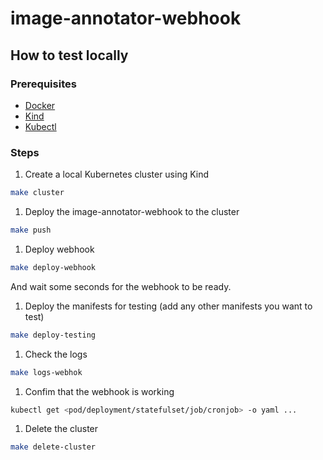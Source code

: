 # image-annotator-webhook

## How to test locally

### Prerequisites

- [Docker](https://docs.docker.com/get-docker/)
- [Kind](https://kind.sigs.k8s.io/docs/user/quick-start/)
- [Kubectl](https://kubernetes.io/docs/tasks/tools/install-kubectl/)

### Steps

1. Create a local Kubernetes cluster using Kind

```bash
make cluster
```

1. Deploy the image-annotator-webhook to the cluster

```bash
make push
```

1. Deploy webhook

```bash
make deploy-webhook
```

And wait some seconds for the webhook to be ready.

1. Deploy the manifests for testing (add any other manifests you want to test)

```bash
make deploy-testing
```

1. Check the logs

```bash
make logs-webhok
```

1. Confim that the webhook is working

```bash
kubectl get <pod/deployment/statefulset/job/cronjob> -o yaml ...
```

1. Delete the cluster

```bash
make delete-cluster
```
